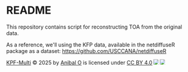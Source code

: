 # README

This repository contains script for reconstructing TOA from the original data.

As a reference, we'll using the KFP data, available in the netdiffuseR package as a dataset: https://github.com/USCCANA/netdiffuseR

<a href="https://creativecommons.org">KPF-Multi</a> © 2025 by <a href="https://creativecommons.org">Anibal O</a> is licensed under <a href="https://creativecommons.org/licenses/by/4.0/">CC BY 4.0</a><img src="https://mirrors.creativecommons.org/presskit/icons/cc.svg" style="max-width: 1em;max-height:1em;margin-left: .2em;"><img src="https://mirrors.creativecommons.org/presskit/icons/by.svg" style="max-width: 1em;max-height:1em;margin-left: .2em;">